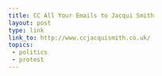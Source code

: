 ```yaml
---
title: CC All Your Emails to Jacqui Smith
layout: post
type: link
link_to: http://www.ccjacquismith.co.uk/
topics:
 - politics
 - protest
---
```

&nbsp;